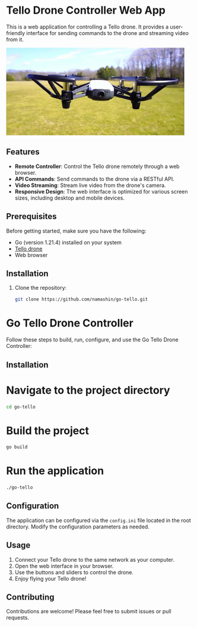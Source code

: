 # Tello Drone Controller Web App

This is a web application for controlling a Tello drone. It provides a user-friendly interface for sending commands to the drone and streaming video from it.

![Tello](example.gif)

## Features

- **Remote Controller**: Control the Tello drone remotely through a web browser.
- **API Commands**: Send commands to the drone via a RESTful API.
- **Video Streaming**: Stream live video from the drone's camera.
- **Responsive Design**: The web interface is optimized for various screen sizes, including desktop and mobile devices.

## Prerequisites
Before getting started, make sure you have the following:

- Go (version 1.21.4) installed on your system
- [Tello drone](https://store.dji.com/product/tello)
- Web browser

## Installation

1. Clone the repository:

   ```bash
   git clone https://github.com/namashin/go-tello.git

# Go Tello Drone Controller

Follow these steps to build, run, configure, and use the Go Tello Drone Controller:

## Installation

# Navigate to the project directory
```bash
cd go-tello
```
# Build the project
```bash
go build
```
# Run the application
```bash
./go-tello
```
## Configuration

The application can be configured via the `config.ini` file located in the root directory. Modify the configuration parameters as needed.

## Usage

1. Connect your Tello drone to the same network as your computer.
2. Open the web interface in your browser.
3. Use the buttons and sliders to control the drone.
4. Enjoy flying your Tello drone!

## Contributing

Contributions are welcome! Please feel free to submit issues or pull requests.
